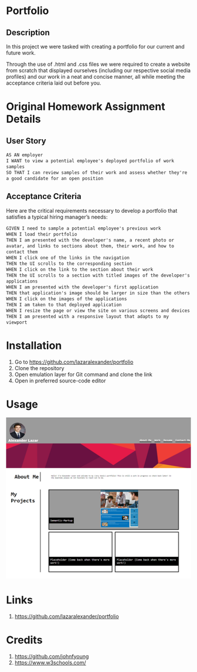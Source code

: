 # Portfolio

## Description

In this project we were tasked with creating a portfolio for our current and future work.

Through the use of .html and .css files we were required to create a website from scratch that displayed ourselves (including our respective social media profiles) and our work in a neat and concise manner, all while meeting the acceptance criteria laid out before you.

# Original Homework Assignment Details

## User Story

```
AS AN employer
I WANT to view a potential employee's deployed portfolio of work samples
SO THAT I can review samples of their work and assess whether they're a good candidate for an open position
```

## Acceptance Criteria

Here are the critical requirements necessary to develop a portfolio that satisfies a typical hiring manager’s needs:

```
GIVEN I need to sample a potential employee's previous work
WHEN I load their portfolio
THEN I am presented with the developer's name, a recent photo or avatar, and links to sections about them, their work, and how to contact them
WHEN I click one of the links in the navigation
THEN the UI scrolls to the corresponding section
WHEN I click on the link to the section about their work
THEN the UI scrolls to a section with titled images of the developer's applications
WHEN I am presented with the developer's first application
THEN that application's image should be larger in size than the others
WHEN I click on the images of the applications
THEN I am taken to that deployed application
WHEN I resize the page or view the site on various screens and devices
THEN I am presented with a responsive layout that adapts to my viewport
```

# Installation

1. Go to https://github.com/lazaralexander/portfolio
2. Clone the repository
3. Open emulation layer for Git command and clone the link
4. Open in preferred source-code editor

# Usage

![Screenshot of Website](https://github.com/lazaralexander/portfolio/blob/main/assets/images/Screenshot%202022-03-02%20101354.png "Website")

# Links

1. https://github.com/lazaralexander/portfolio

# Credits

1. https://github.com/johnfyoung
2. https://www.w3schools.com/